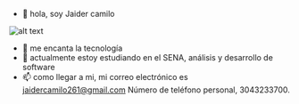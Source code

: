 - 👋 hola, soy Jaider camilo

![alt text](https://avatars.githubusercontent.com/u/110923988?s=400&u=2be92584f8530f92693fb0e5f3d0318918241b9f&v=4)




- 👀 me encanta la tecnología
- 🌱 actualmente estoy estudiando en el SENA, análisis y desarrollo de software 
- 📫 como llegar a mi, mi correo electrónico es jaidercamilo261@gmail.com 
Número de teléfono personal, 3043233700.
<!---
Jaidercamiloo/Jaidercamiloo is a ✨ special ✨ repository because its `README.md` (this file) appears on your GitHub profile.
You can click the Preview link to take a look at your changes.
--->
